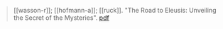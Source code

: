 > [[wasson-r]]; [[hofmann-a]]; [[ruck]]. "The Road to Eleusis: Unveiling the Secret of the Mysteries". [pdf](a/r-wasson-a-hofmann-c-ruck1978.pdf)